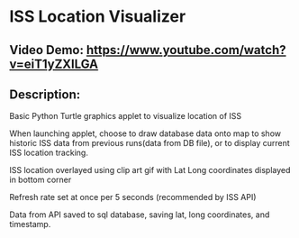 # ISS Location Visualizer
## Video Demo:  https://www.youtube.com/watch?v=eiT1yZXILGA
## Description:

Basic Python Turtle graphics applet to visualize location of ISS

When launching applet, choose to draw database data onto map to show historic ISS data 
from previous runs(data from DB file), or to display current ISS location tracking.

ISS location overlayed using clip art gif with Lat Long coordinates displayed in bottom corner

Refresh rate set at once per 5 seconds (recommended by ISS API)

Data from API saved to sql database, saving lat, long coordinates, and timestamp.